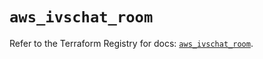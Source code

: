 # `aws_ivschat_room`

Refer to the Terraform Registry for docs: [`aws_ivschat_room`](https://registry.terraform.io/providers/hashicorp/aws/6.4.0/docs/resources/ivschat_room).
